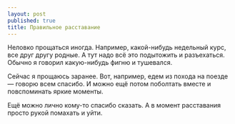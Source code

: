 ```yaml
---
layout: post
published: true
title: Правильное расставание
---
```

Неловко прощаться иногда. Например, какой-нибудь недельный курс, все друг другу родные. А тут надо всё это подытожить и разъехаться. Обычно я говорил какую-нибудь фигню и тушевался.

Сейчас я прощаюсь заранее. Вот, например, едем из похода на поезде — говорю всем спасибо. И можно ещё потом поболтать вместе и повспоминать яркие моменты.

Ещё можно лично кому-то спасибо сказать. А в момент расставания просто рукой помахать и уйти.
